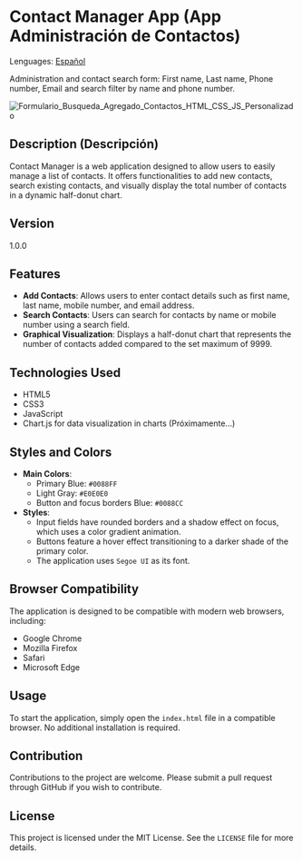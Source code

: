 # Contact Manager App (App Administración de Contactos)
Lenguages: [Español](README.es.md)

Administration and contact search form:
First name, Last name, Phone number, Email and search filter by name and phone number.

![Formulario_Busqueda_Agregado_Contactos_HTML_CSS_JS_Personalizado](https://github.com/RubenGamezTorrijos/AgendaContactos/assets/19588354/8e1ec341-01dc-4204-8b50-0e321d5f7252)

## Description (Descripción)
Contact Manager is a web application designed to allow users to easily manage a list of contacts. It offers functionalities to add new contacts, search existing contacts, and visually display the total number of contacts in a dynamic half-donut chart.

## Version
1.0.0

## Features
- **Add Contacts**: Allows users to enter contact details such as first name, last name, mobile number, and email address.
- **Search Contacts**: Users can search for contacts by name or mobile number using a search field.
- **Graphical Visualization**: Displays a half-donut chart that represents the number of contacts added compared to the set maximum of 9999.

## Technologies Used
- HTML5
- CSS3
- JavaScript
- Chart.js for data visualization in charts (Próximamente...)

## Styles and Colors
- **Main Colors**:
  - Primary Blue: `#0088FF`
  - Light Gray: `#E0E0E0`
  - Button and focus borders Blue: `#0088CC`
- **Styles**:
  - Input fields have rounded borders and a shadow effect on focus, which uses a color gradient animation.
  - Buttons feature a hover effect transitioning to a darker shade of the primary color.
  - The application uses `Segoe UI` as its font.

## Browser Compatibility
The application is designed to be compatible with modern web browsers, including:
- Google Chrome
- Mozilla Firefox
- Safari
- Microsoft Edge

## Usage
To start the application, simply open the `index.html` file in a compatible browser. No additional installation is required.

## Contribution
Contributions to the project are welcome. Please submit a pull request through GitHub if you wish to contribute.

## License
This project is licensed under the MIT License. See the `LICENSE` file for more details.


